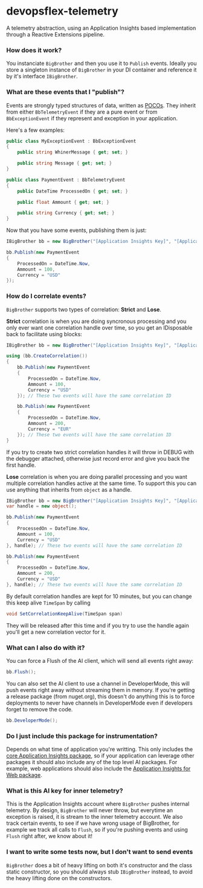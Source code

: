 # devopsflex-telemetry

A telemetry abstraction, using an Application Insights based implementation through a Reactive Extensions pipeline.

### How does it work?

You instanciate `BigBrother` and then you use it to `Publish` events.
Ideally you store a singleton instance of `BigBrother` in your DI container and reference it by
it's interface `IBigBrother`.

### What are these events that I "publish"?

Events are strongly typed structures of data, written as
[POCOs](https://en.wikipedia.org/wiki/Plain_Old_CLR_Object).
They inherit from either `BbTelemetryEvent` if they are a pure event or from `BbExceptionEvent`
if they represent and exception in your application.

Here's a few examples:
```c#
public class MyExceptionEvent : BbExceptionEvent
{
    public string WhinerMessage { get; set; }

    public string Message { get; set; }
}

public class PaymentEvent : BbTelemetryEvent
{
    public DateTime ProcessedOn { get; set; }

    public float Ammount { get; set; }

    public string Currency { get; set; }
}
```

Now that you have some events, publishing them is just:
```c#
IBigBrother bb = new BigBrother("[Application Insights Key]", "[Application Insights Key - For inner telemetry]");

bb.Publish(new PaymentEvent
{
    ProcessedOn = DateTime.Now,
    Ammount = 100,
    Currency = "USD"
});
```

### How do I correlate events?

`BigBrother` supports two types of correlation: __Strict__ and __Lose__.

__Strict__ correlation is when you are doing syncronous processing and you only ever want
one correlation handle over time, so you get an IDisposable back to facilitate using blocks:
```C#
IBigBrother bb = new BigBrother("[Application Insights Key]", "[Application Insights Key - For inner telemetry]");

using (bb.CreateCorrelation())
{
    bb.Publish(new PaymentEvent
    {
        ProcessedOn = DateTime.Now,
        Ammount = 100,
        Currency = "USD"
    }); // These two events will have the same correlation ID

    bb.Publish(new PaymentEvent
    {
        ProcessedOn = DateTime.Now,
        Ammount = 200,
        Currency = "EUR"
    }); // These two events will have the same correlation ID
}
```
If you try to create two strict correlation handles it will throw in DEBUG with the debugger attached,
otherwise just record error and give you back the first handle.

__Lose__ correlation is when you are doing parallel processing and you want multiple correlation handles
active at the same time. To support this you can use anything that inherits from `object` as a handle.
```C#
IBigBrother bb = new BigBrother("[Application Insights Key]", "[Application Insights Key - For inner telemetry]");
var handle = new object();

bb.Publish(new PaymentEvent
{
    ProcessedOn = DateTime.Now,
    Ammount = 100,
    Currency = "USD"
}, handle); // These two events will have the same correlation ID

bb.Publish(new PaymentEvent
{
    ProcessedOn = DateTime.Now,
    Ammount = 200,
    Currency = "USD"
}, handle); // These two events will have the same correlation ID
```
By default correlation handles are kept for 10 minutes, but you can change this keep alive `TimeSpan` by calling
```C#
void SetCorrelationKeepAlive(TimeSpan span)
```
They will be released after this time and if you try to use the handle again you'll get a new correlation vector for it.

### What can I also do with it?

You can force a Flush of the AI client, which will send all events right away:
```c#
bb.Flush();
```

You can also set the AI client to use a channel in DeveloperMode, this will push events right away
without streaming them in memory. If you're getting a release package (from nuget.org), this doesn't do anything
this is to force deployments to never have channels in DeveloperMode even if developers forget to remove the code.
```c#
bb.DeveloperMode();
```

### Do I just include this package for instrumentation?

Depends on what time of application you're writting. This only includes the
[core Application Insights package](https://www.nuget.org/packages/Microsoft.ApplicationInsights/),
so if your application can leverage other packages it should also include any of the top level AI packages.
For example, web applications should also include the
[Application Insights for Web package](https://www.nuget.org/packages/Microsoft.ApplicationInsights.Web/).

### What is this AI key for inner telemetry?

This is the Application Insights account where `BigBrother` pushes internal telemetry.
By design, `BigBrother` will never throw, but everytime an exception is raised,
it is stream to the inner telemetry account.
We also track certain events, to see if we have wrong usage of BigBrother,
for example we track all calls to `Flush`, so if you're pushing events and using `Flush` right after,
we know about it!

### I want to write some tests now, but I don't want to send events

`BigBrother` does a bit of heavy lifting on both it's constructor and the class static constructor,
so you should always stub `IBigBrother` instead, to avoid the heavy lifting done on the constructors.